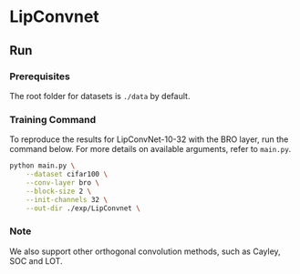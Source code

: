# LipConvnet

## Run

### Prerequisites

The root folder for datasets is `./data` by default.

### Training Command

To reproduce the results for LipConvNet-10-32 with the BRO layer, run the command below.
For more details on available arguments, refer to `main.py`.

```bash
python main.py \
    --dataset cifar100 \
    --conv-layer bro \
    --block-size 2 \
    --init-channels 32 \
    --out-dir ./exp/LipConvnet \
```

### Note

We also support other orthogonal convolution methods, such as Cayley, SOC and LOT.
